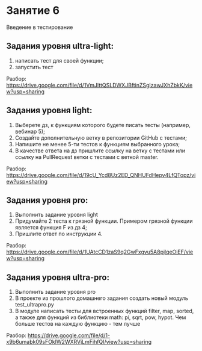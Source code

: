 # Занятие 6
Введение в тестирование

## Задания уровня ultra-light:
1.	написать тест для своей функции;
2.	запустить тест

Разбор: https://drive.google.com/file/d/1VmJlttQSLDWXJBftinZSgIzawJXhZbkK/view?usp=sharing

## Задания уровня light:
1.	Выберете дз, к функциям которого будете писать тесты (например, вебинар 5);
2.	Создайте дополнительную ветку в репозитории GitHub с тестами;
3.	Напишите не менее 5-ти тестов к функциям выбранного урока;
4.	В качестве ответа на дз пришлите ссылку на ветку с тестами или ссылку на PullRequest ветки с тестами с веткой master.

Разбор: https://drive.google.com/file/d/19cU_Ycd8Uz2ED_QNHUFdHepv4LfQTopz/view?usp=sharing

## Задания уровня pro:
1.	Выполнить задание уровня light
2.	Придумайте 2 теста к грязной функции. Примером грязной функции является функция F из дз 4;
3.	Пришлите ответ по инструкции 4.

Разбор: https://drive.google.com/file/d/1UAtcCD1zaS9q2GwFxgvu5A8pjlqeOiEF/view?usp=sharing

## Задания уровня ultra-pro:
1.	Выполнить задание уровня pro
2.	В проекте из прошлого домашнего задания создать новый модуль test_ultrapro.py
3.	В модуле написать тесты для встроенных функций filter, map, sorted, а также для функций из библиотеки math: pi, sqrt, pow, hypot. Чем больше тестов на каждую функцию - тем лучше

Разбор: https://drive.google.com/file/d/1-x9b6umabk09sFOkIW2WXRVjLmFihfQI/view?usp=sharing